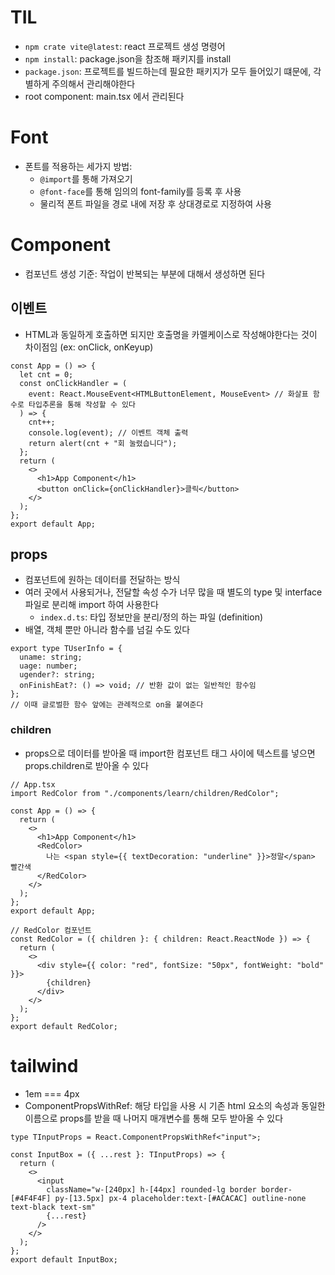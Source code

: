 # TIL

- `npm crate vite@latest`: react 프로젝트 생성 명령어
- `npm install`: package.json을 참조해 패키지를 install
- `package.json`: 프로젝트를 빌드하는데 필요한 패키지가 모두 들어있기 떄문에, 각별하게 주의해서 관리해야한다
- root component: main.tsx 에서 관리된다

# Font

- 폰트를 적용하는 세가지 방법:
  - `@import`를 통해 가져오기
  - `@font-face`를 통해 임의의 font-family를 등록 후 사용
  - 물리적 폰트 파일을 경로 내에 저장 후 상대경로로 지정하여 사용

# Component

- 컴포넌트 생성 기준: 작업이 반복되는 부분에 대해서 생성하면 된다

## 이벤트

- HTML과 동일하게 호출하면 되지만 호출명을 카멜케이스로 작성해야한다는 것이 차이점임 (ex: onClick, onKeyup)

```
const App = () => {
  let cnt = 0;
  const onClickHandler = (
    event: React.MouseEvent<HTMLButtonElement, MouseEvent> // 화살표 함수로 타입추론을 통해 작성할 수 있다
  ) => {
    cnt++;
    console.log(event); // 이벤트 객체 출력
    return alert(cnt + "회 눌렸습니다");
  };
  return (
    <>
      <h1>App Component</h1>
      <button onClick={onClickHandler}>클릭</button>
    </>
  );
};
export default App;
```

## props

- 컴포넌트에 원하는 데이터를 전달하는 방식
- 여러 곳에서 사용되거나, 전달할 속성 수가 너무 많을 때 별도의 type 및 interface 파일로 분리해 import 하여 사용한다
  - `index.d.ts`: 타입 정보만을 분리/정의 하는 파일 (definition)
- 배열, 객체 뿐만 아니라 함수를 넘길 수도 있다

```
export type TUserInfo = {
  uname: string;
  uage: number;
  ugender?: string;
  onFinishEat?: () => void; // 반환 값이 없는 일반적인 함수임
};
// 이때 글로벌한 함수 앞에는 관례적으로 on을 붙여준다
```

### children

- props으로 데이터를 받아올 때 import한 컴포넌트 태그 사이에 텍스트를 넣으면 props.children로 받아올 수 있다

```
// App.tsx
import RedColor from "./components/learn/children/RedColor";

const App = () => {
  return (
    <>
      <h1>App Component</h1>
      <RedColor>
        나는 <span style={{ textDecoration: "underline" }}>정말</span> 빨간색
      </RedColor>
    </>
  );
};
export default App;
```

```
// RedColor 컴포넌트
const RedColor = ({ children }: { children: React.ReactNode }) => {
  return (
    <>
      <div style={{ color: "red", fontSize: "50px", fontWeight: "bold" }}>
        {children}
      </div>
    </>
  );
};
export default RedColor;
```

# tailwind

- 1em === 4px
- ComponentPropsWithRef: 해당 타입을 사용 시 기존 html 요소의 속성과 동일한 이름으로 props를 받을 때 나머지 매개변수를 통해 모두 받아올 수 있다

```
type TInputProps = React.ComponentPropsWithRef<"input">;

const InputBox = ({ ...rest }: TInputProps) => {
  return (
    <>
      <input
        className="w-[240px] h-[44px] rounded-lg border border-[#4F4F4F] py-[13.5px] px-4 placeholder:text-[#ACACAC] outline-none text-black text-sm"
        {...rest}
      />
    </>
  );
};
export default InputBox;

```
